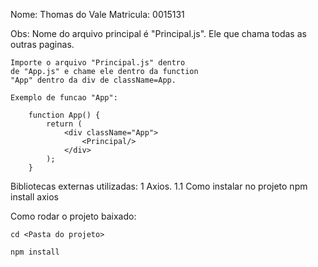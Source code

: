 Nome: Thomas do Vale
Matricula: 0015131

Obs: 
    Nome do arquivo principal é "Principal.js". 
    Ele que chama todas as outras paginas.

    Importe o arquivo "Principal.js" dentro
    de "App.js" e chame ele dentro da function
    "App" dentro da div de className=App.

    Exemplo de funcao "App": 

        function App() {
            return (
                <div className="App">
                    <Principal/>
                </div>
            );
        }


Bibliotecas externas utilizadas:
    1 Axios.
        1.1 Como instalar no projeto 
        npm install axios

Como rodar o projeto baixado:

    cd <Pasta do projeto>

    npm install


